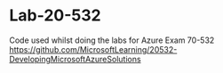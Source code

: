 # Lab-20-532
Code used whilst doing the labs for Azure Exam 70-532  https://github.com/MicrosoftLearning/20532-DevelopingMicrosoftAzureSolutions
